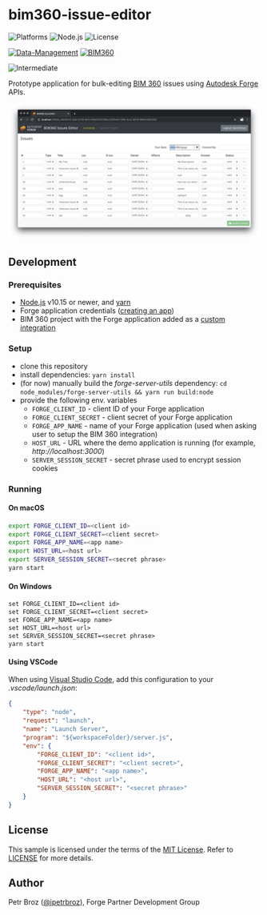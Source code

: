 # bim360-issue-editor

![Platforms](https://img.shields.io/badge/platform-Windows|MacOS-lightgray.svg)
![Node.js](https://img.shields.io/badge/node-%3E%3D%2010.0.0-brightgreen.svg)
![License](https://img.shields.io/badge/license-MIT-green.svg)

[![Data-Management](https://img.shields.io/badge/Data%20Management-v1-green.svg)](https://forge.autodesk.com/en/docs/data/v2/reference)
[![BIM360](https://img.shields.io/badge/BIM360-v1-green.svg)](https://forge.autodesk.com/en/docs/bim360/v1/reference)

![Intermediate](https://img.shields.io/badge/Level-Intermediate-blue.svg)

Prototype application for bulk-editing [BIM 360](https://www.autodesk.com/bim-360/) issues
using [Autodesk Forge](https://forge.autodesk.com) APIs.

![Screenshot](./docs/screenshot.png)

## Development

### Prerequisites

- [Node.js](https://nodejs.org) v10.15 or newer, and [yarn](https://yarnpkg.com)
- Forge application credentials ([creating an app](https://forge.autodesk.com/en/docs/oauth/v2/tutorials/create-app/))
- BIM 360 project with the Forge application added as a [custom integration](https://forge.autodesk.com/en/docs/bim360/v1/tutorials/getting-started/manage-access-to-docs)

### Setup

- clone this repository
- install dependencies: `yarn install`
- (for now) manually build the _forge-server-utils_ dependency: `cd node_modules/forge-server-utils && yarn run build:node`
- provide the following env. variables
  - `FORGE_CLIENT_ID` - client ID of your Forge application
  - `FORGE_CLIENT_SECRET` - client secret of your Forge application
  - `FORGE_APP_NAME` - name of your Forge application (used when asking user to setup the BIM 360 integration)
  - `HOST_URL` - URL where the demo application is running (for example, _http://localhost:3000_)
  - `SERVER_SESSION_SECRET` - secret phrase used to encrypt session cookies

### Running

#### On macOS

```bash
export FORGE_CLIENT_ID=<client id>
export FORGE_CLIENT_SECRET=<client secret>
export FORGE_APP_NAME=<app name>
export HOST_URL=<host url>
export SERVER_SESSION_SECRET=<secret phrase>
yarn start
```

#### On Windows

```
set FORGE_CLIENT_ID=<client id>
set FORGE_CLIENT_SECRET=<client secret>
set FORGE_APP_NAME=<app name>
set HOST_URL=<host url>
set SERVER_SESSION_SECRET=<secret phrase>
yarn start
```

#### Using VSCode

When using [Visual Studio Code](https://code.visualstudio.com), add this configuration to your _.vscode/launch.json_:

```json
{
    "type": "node",
    "request": "launch",
    "name": "Launch Server",
    "program": "${workspaceFolder}/server.js",
    "env": {
        "FORGE_CLIENT_ID": "<client id>",
        "FORGE_CLIENT_SECRET": "<client secret>",
        "FORGE_APP_NAME": "<app name>",
        "HOST_URL": "<host url>",
        "SERVER_SESSION_SECRET": "<secret phrase>"
    }
}
```

## License

This sample is licensed under the terms of the [MIT License](https://tldrlegal.com/license/mit-license).
Refer to [LICENSE](LICENSE) for more details.

## Author

Petr Broz ([@ipetrbroz](https://twitter.com/ipetrbroz)), Forge Partner Development Group
